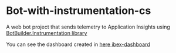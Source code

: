 # Bot-with-instrumentation-cs
A web bot project that sends telemetry to Application Insights using [BotBuilder.Instrumentation library](https://www.nuget.org/packages/BotBuilder.Instrumentation/)

You can see the dashboard created in [here ibex-dashboard](https://github.com/CatalystCode/ibex-dashboard)
